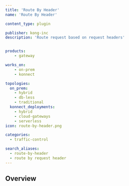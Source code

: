 ```yaml
---
title: 'Route By Header'
name: 'Route By Header'

content_type: plugin

publisher: kong-inc
description: 'Route request based on request headers'


products:
    - gateway

works_on:
    - on-prem
    - konnect

topologies:
  on_prem:
    - hybrid
    - db-less
    - traditional
  konnect_deployments:
    - hybrid
    - cloud-gateways
    - serverless
icon: route-by-header.png

categories:
  - traffic-control

search_aliases:
  - route-by-header
  - route by request header
---
```


## Overview
